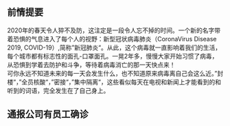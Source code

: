 ## 前情提要
  2020年的春天令人猝不及防，这注定是一段令人忘不掉的时间。一个新的名字带着恐惧的气息进入了每个人的视野：新型冠状病毒肺炎（CoronaVirus Disease 2019, COVID-19）,简称”新冠肺炎“。从此，这个病毒就一直影响着我们的生活，每个城市都有标志性的面孔-口罩面孔。一晃2年多，慢慢大家开始习惯了病毒，从恐惧到学着去防护和斗争，等待着病毒消亡的那一天快点来！  
  可你永远不知道未来的每一天会发生什么，也不知道原来病毒离自己会这么近。”封楼“，”全员核酸“，”密接“，”集中隔离“，这些看似每天在电视和新闻上才能看到的和听到的词语，完全发生在了自己身上。  
## 通报公司有员工确诊
